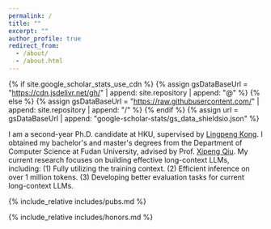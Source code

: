 ```yaml
---
permalink: /
title: ""
excerpt: ""
author_profile: true
redirect_from: 
  - /about/
  - /about.html
---
```


{% if site.google_scholar_stats_use_cdn %}
{% assign gsDataBaseUrl = "https://cdn.jsdelivr.net/gh/" | append: site.repository | append: "@" %}
{% else %}
{% assign gsDataBaseUrl = "https://raw.githubusercontent.com/" | append: site.repository | append: "/" %}
{% endif %}
{% assign url = gsDataBaseUrl | append: "google-scholar-stats/gs_data_shieldsio.json" %}

<span class='anchor' id='about-me'></span>


I am a second-year Ph.D. candidate at HKU, supervised by [Lingpeng Kong](https://ikekonglp.github.io/). I obtained my bachelor's and master's degrees from the Department of Computer Science at Fudan University, advised by Prof. [Xipeng Qiu](https://xpqiu.github.io/en.html). My current research focuses on building effective long-context LLMs, including:
(1) Fully utilizing the training context.
(2) Efficient inference on over 1 million tokens.
(3) Developing better evaluation tasks for current long-context LLMs.


{% include_relative includes/pubs.md %}

{% include_relative includes/honors.md %}
